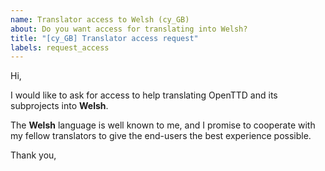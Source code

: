 ```yaml
---
name: Translator access to Welsh (cy_GB)
about: Do you want access for translating into Welsh?
title: "[cy_GB] Translator access request"
labels: request_access
---
```


<!-- translator: cy_GB -->
<!-- Please do not edit the header of this template. -->

Hi,

I would like to ask for access to help translating OpenTTD and its subprojects into **Welsh**.

The **Welsh** language is well known to me, and I promise to cooperate with my fellow translators to give the end-users the best experience possible.

<!-- Please do not edit the above message. Do feel free to add a personal note after this line. -->

Thank you,
